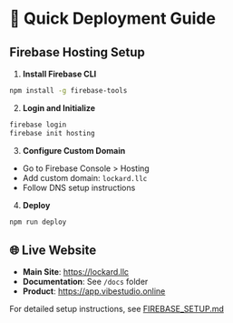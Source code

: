# 🚀 Quick Deployment Guide

## Firebase Hosting Setup

1. **Install Firebase CLI**
```bash
npm install -g firebase-tools
```

2. **Login and Initialize**
```bash
firebase login
firebase init hosting
```

3. **Configure Custom Domain**
- Go to Firebase Console > Hosting
- Add custom domain: `lockard.llc`
- Follow DNS setup instructions

4. **Deploy**
```bash
npm run deploy
```

## 🌐 Live Website
- **Main Site**: https://lockard.llc
- **Documentation**: See `/docs` folder
- **Product**: https://app.vibestudio.online

For detailed setup instructions, see [FIREBASE_SETUP.md](FIREBASE_SETUP.md)